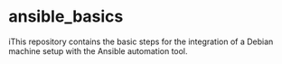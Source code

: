 # ansible_basics

iThis repository contains the basic steps for the integration of a Debian machine setup with the Ansible automation tool.
